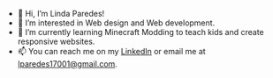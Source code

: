 - 👋 Hi, I’m Linda Paredes!
- 👀 I’m interested in Web design and Web development.
- 🌱 I’m currently learning Minecraft Modding to teach kids and create responsive websites.
- 📫 You can reach me on my [LinkedIn](https://www.linkedin.com/in/linda-paredes-68739915b/) or email me at lparedes17001@gmail.com.
